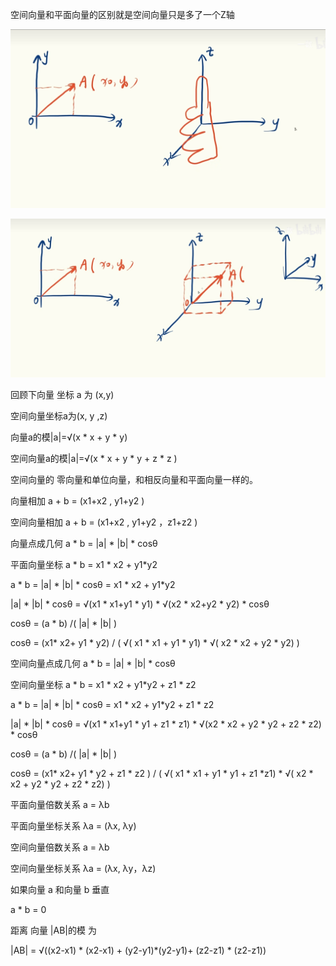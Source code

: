 

空间向量和平面向量的区别就是空间向量只是多了一个Z轴

![img](./images/103.png)









![img](./images/104.png)







回顾下向量 坐标 a 为 (x,y)

空间向量坐标a为(x, y ,z)



向量a的模|a|=√(x * x + y * y)

空间向量a的模|a|=√(x * x + y * y + z * z )



空间向量的 零向量和单位向量，和相反向量和平面向量一样的。





向量相加  a + b = (x1+x2 ,  y1+y2 )

空间向量相加   a + b = (x1+x2 ,  y1+y2 ，z1+z2 )



向量点成几何 a * b = |a| * |b| * cosθ

 平面向量坐标  a * b = x1 * x2 + y1*y2

 a * b = |a| * |b| * cosθ  = x1 * x2 + y1*y2

|a| * |b| * cosθ =  √(x1 * x1+y1 * y1) * √(x2 * x2+y2 * y2)  * cosθ



cosθ = (a * b) /( |a| * |b| )

cosθ  = (x1* x2+ y1 * y2) / ( √( x1 * x1 + y1 * y1) * √( x2 * x2 + y2 * y2)  )









空间向量点成几何 a * b = |a| * |b| * cosθ

 空间向量坐标  a * b = x1 * x2 + y1*y2 + z1 * z2

a * b = |a| * |b| * cosθ =  x1 * x2 + y1*y2 + z1 * z2

 |a| * |b| * cosθ =  √(x1 * x1+y1 * y1 + z1 * z1) * √(x2 * x2 + y2 * y2 + z2 * z2)  * cosθ



cosθ = (a * b) /( |a| * |b| )

cosθ  = (x1* x2+ y1 * y2 + z1 * z2 ) / ( √( x1 * x1 + y1 * y1 + z1 *z1) * √( x2 * x2 + y2 * y2 + z2  * z2)  )



平面向量倍数关系    a =  λb

平面向量坐标关系    λa =  (λx, λy)



空间向量倍数关系    a =  λb

空间向量坐标关系    λa =  (λx, λy，λz)



如果向量 a 和向量 b 垂直

 a * b = 0



距离 向量 |AB|的模 为

|AB| = √((x2-x1) * (x2-x1) + (y2-y1)*(y2-y1)+ (z2-z1) * (z2-z1))



